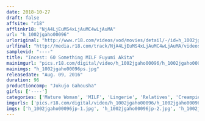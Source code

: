 ```yaml
---
date: 2018-10-27
draft: false
affsite: "r18"
afflinkr18: "NjA4LjEuMS4xLjAuMC4wLjAuMA"
url: "h_1002jgaho00096"
urloriginal: "http://www.r18.com/videos/vod/movies/detail/-/id=h_1002jgaho00096"
urlfinal: "http://media.r18.com/track/NjA4LjEuMS4xLjAuMC4wLjAuMA/videos/vod/movies/detail/-/id=h_1002jgaho00096"
samplevid: "----"
title: "Incest: 60 Something MILF Fuyumi Akita"
mainimgurl: "pics.r18.com/digital/video/h_1002jgaho00096/h_1002jgaho00096ps.jpg"
mainimgs: "h_1002jgaho00096ps.jpg"
releasedate: "Aug. 09, 2016"
duration: 96
productioncomp: "Jukujo Gahousha"
girls: ['----']
categories: ['Mature Woman', 'MILF', 'Lingerie', 'Relatives', 'Creampie']
imgurls: ['pics.r18.com/digital/video/h_1002jgaho00096/h_1002jgaho00096jp-1.jpg', 'pics.r18.com/digital/video/h_1002jgaho00096/h_1002jgaho00096jp-2.jpg', 'pics.r18.com/digital/video/h_1002jgaho00096/h_1002jgaho00096jp-3.jpg', 'pics.r18.com/digital/video/h_1002jgaho00096/h_1002jgaho00096jp-4.jpg', 'pics.r18.com/digital/video/h_1002jgaho00096/h_1002jgaho00096jp-5.jpg', 'pics.r18.com/digital/video/h_1002jgaho00096/h_1002jgaho00096jp-6.jpg', 'pics.r18.com/digital/video/h_1002jgaho00096/h_1002jgaho00096jp-7.jpg', 'pics.r18.com/digital/video/h_1002jgaho00096/h_1002jgaho00096jp-8.jpg', 'pics.r18.com/digital/video/h_1002jgaho00096/h_1002jgaho00096jp-9.jpg', 'pics.r18.com/digital/video/h_1002jgaho00096/h_1002jgaho00096jp-10.jpg', 'pics.r18.com/digital/video/h_1002jgaho00096/h_1002jgaho00096jp-11.jpg', 'pics.r18.com/digital/video/h_1002jgaho00096/h_1002jgaho00096jp-12.jpg', 'pics.r18.com/digital/video/h_1002jgaho00096/h_1002jgaho00096jp-13.jpg', 'pics.r18.com/digital/video/h_1002jgaho00096/h_1002jgaho00096jp-14.jpg', 'pics.r18.com/digital/video/h_1002jgaho00096/h_1002jgaho00096jp-15.jpg', 'pics.r18.com/digital/video/h_1002jgaho00096/h_1002jgaho00096jp-16.jpg', 'pics.r18.com/digital/video/h_1002jgaho00096/h_1002jgaho00096jp-17.jpg', 'pics.r18.com/digital/video/h_1002jgaho00096/h_1002jgaho00096jp-18.jpg', 'pics.r18.com/digital/video/h_1002jgaho00096/h_1002jgaho00096jp-19.jpg', 'pics.r18.com/digital/video/h_1002jgaho00096/h_1002jgaho00096jp-20.jpg']
imgs: ['h_1002jgaho00096jp-1.jpg', 'h_1002jgaho00096jp-2.jpg', 'h_1002jgaho00096jp-3.jpg', 'h_1002jgaho00096jp-4.jpg', 'h_1002jgaho00096jp-5.jpg', 'h_1002jgaho00096jp-6.jpg', 'h_1002jgaho00096jp-7.jpg', 'h_1002jgaho00096jp-8.jpg', 'h_1002jgaho00096jp-9.jpg', 'h_1002jgaho00096jp-10.jpg', 'h_1002jgaho00096jp-11.jpg', 'h_1002jgaho00096jp-12.jpg', 'h_1002jgaho00096jp-13.jpg', 'h_1002jgaho00096jp-14.jpg', 'h_1002jgaho00096jp-15.jpg', 'h_1002jgaho00096jp-16.jpg', 'h_1002jgaho00096jp-17.jpg', 'h_1002jgaho00096jp-18.jpg', 'h_1002jgaho00096jp-19.jpg', 'h_1002jgaho00096jp-20.jpg']
---
```

